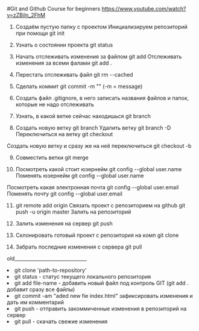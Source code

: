 #Git and Github Course for beginners
https://www.youtube.com/watch?v=zZBiln_2FhM

1. Создаём пустую папку с проектом
Инициализируем репозиторий при помощи git init

2. Узнать о состоянии проекта git status

3. Начать отслеживать изменения за файлом git add <file>
Отслеживать изменения за всеми фалами git add .

4. Перестать отслеживать файл git rm --cached <file>

5. Сделать коммит git commit -m "<commit>" (-m = message)

6. Создать файл .gitignore, в него записать названия файлов и папок, которые не надо отслеживать

7. Узнать, в какой ветке сейчас находишься git branch

8. Создать новую ветку git branch <branch>
Удалить ветку git branch -D <branch>
Переключиться на ветку git checkout <branch>

Создать новую ветку и сразу же на неё переключиться git checkout -b <branch>

9. Совместить ветки git merge <branch>

10. Посмотреть какой стоит юзернейм git config --global user.name
Поменять юзернейм git config --global user.name <name>

Посмотреть какая электронная почта git config --global user.email
Поменять почту git config --global user.email <email>

11. git remote add origin <url>
Связать проект с репозиторием на github
git push -u origin master
Залить на репозиторий

12. Залить изменения на сервер git push

13. Склонировать готовый проект с репозитория на комп git clone <url>

14. Забрать последние изменения с сервера git pull




old______________________________

<li>git clone 'path-to-repository'</li>
<li>git status - статус текущего локального репозитория</li>
<li>git add file-name - добавить новый файл под контроль GIT (git add .   добавит сразу все файлы)</li>
<li>git commit -am "aded new fie index.html" зафиксировать изменения и дать им комментарий</li>
<li>git push  - отправить закоммиченные изменения в репозиторий на сервер</li>
<li>git pull -  скачать свежие изменения</li>
